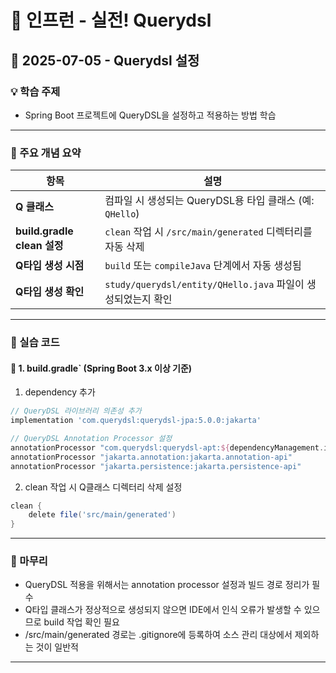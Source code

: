
# 📘 인프런 - 실전! Querydsl


## 📅 2025-07-05 - Querydsl 설정

### 💡 학습 주제

- Spring Boot 프로젝트에 QueryDSL을 설정하고 적용하는 방법 학습

---

### 🧠 주요 개념 요약


| 항목 | 설명 |
|------|------|
| **Q 클래스** | 컴파일 시 생성되는 QueryDSL용 타입 클래스 (예: `QHello`) |
| **build.gradle clean 설정** | `clean` 작업 시 `/src/main/generated` 디렉터리를 자동 삭제 |
| **Q타입 생성 시점** | `build` 또는 `compileJava` 단계에서 자동 생성됨 |
| **Q타입 생성 확인** | `study/querydsl/entity/QHello.java` 파일이 생성되었는지 확인 |




---



### 🧪 실습 코드


#### 📌  1. build.gradle` (Spring Boot 3.x 이상 기준)
1. dependency 추가

```gradle
// QueryDSL 라이브러리 의존성 추가
implementation 'com.querydsl:querydsl-jpa:5.0.0:jakarta'

// QueryDSL Annotation Processor 설정
annotationProcessor "com.querydsl:querydsl-apt:${dependencyManagement.importedProperties['querydsl.version']}:jakarta"
annotationProcessor "jakarta.annotation:jakarta.annotation-api"
annotationProcessor "jakarta.persistence:jakarta.persistence-api"
```

2. clean 작업 시 Q클래스 디렉터리 삭제 설정

```gradle
clean {
    delete file('src/main/generated')
}
```


---
### 🧾 마무리
- QueryDSL 적용을 위해서는 annotation processor 설정과 빌드 경로 정리가 필수
- Q타입 클래스가 정상적으로 생성되지 않으면 IDE에서 인식 오류가 발생할 수 있으므로 build 작업 확인 필요
- /src/main/generated 경로는 .gitignore에 등록하여 소스 관리 대상에서 제외하는 것이 일반적

---